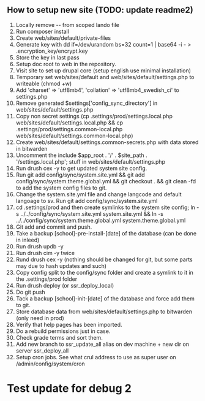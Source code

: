 ## How to setup new site (TODO: update readme2)

1. Locally remove -- from scoped lando file
2. Run composer install
3. Create web/sites/default/private-files
4. Generate key with dd if=/dev/urandom bs=32 count=1 | base64 -i - > .encryption_key/encrypt.key
5. Store the key in last pass
6. Setup doc root to web in the repository.
6. Visit site to set up drupal core (setup english use minimal installation)
7. Temporary set web/sites/default and web/sites/default/settings.php to writeable (chmod +w)
8. Add 'charset' => 'utf8mb4', 'collation' => 'utf8mb4_swedish_ci' to settings.php
8. Remove generated $settings['config_sync_directory'] in web/sites/default/settings.php
9. Copy non secret settings (cp .settings/prod/settings.local.php web/sites/default/settings.local.php && cp .settings/prod/settings.common-local.php web/sites/default/settings.common-local.php)
9. Create web/sites/default/settings.common-secrets.php with data stored in bitwarden
10. Uncomment the include $app_root . '/' . $site_path . '/settings.local.php'; stuff in web/sites/default/settings.php
11. Run drush cex -y to get updated system site config.
12. Run git add config/sync/system.site.yml && git add config/sync/system.theme.global.yml && git checkout . && git clean -fd to add the system config files to git.
13. Change the system.site.yml file and change langcode and default langoage to sv. Run git add config/sync/system.site.yml
13. cd .settings/prod and then create symlinks to the system site config; ln -s ../../config/sync/system.site.yml system.site.yml && ln -s ../../config/sync/system.theme.global.yml system.theme.global.yml
14. Git add and commit and push.
12. Take a backup [school]-pre-install-[date] of the database (can be done in inleed)
13. Run drush updb -y
14. Run drush cim -y twice
15. Rund drush cex -y (nothing should be changed for git, but some parts may due to hash updates and such)
16. Copy config split to the config/sync folder and create a symlink to it in the .settings/prod folder
16. Run drush deploy (or ssr_deploy_local)
17. Do git push
17. Tack a backup [school]-init-[date] of the database and force add them to git.
17. Store database data from web/sites/default/settings.php to bitwarden (only need in prod)
19. Verify that help pages has been imported.
20. Do a rebuild permissions just in case.
21. Check grade terms and sort them.
23. Add new branch to ssr_update_all alias on dev machine + new dir on server ssr_deploy_all
24. Setup cron jobs. See what crul address to use as super user on /admin/config/system/cron
# Test update for debug 2
